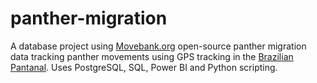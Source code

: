 # panther-migration
A database project using [Movebank.org](https://www.doi.org/10.5441/001/1.3c4fv0m4) open-source panther migration data tracking panther movements using GPS tracking in the [Brazilian Pantanal](https://wwf.panda.org/discover/knowledge_hub/where_we_work/pantanal/). Uses PostgreSQL, SQL, Power BI and Python scripting.
